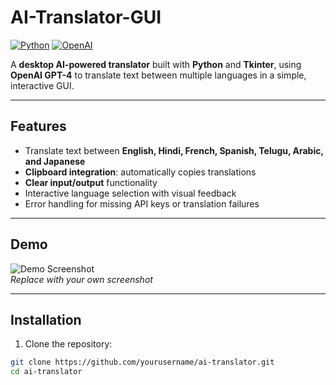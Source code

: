 # AI-Translator-GUI

[![Python](https://img.shields.io/badge/python-3.x-blue)](https://www.python.org/) [![OpenAI](https://img.shields.io/badge/OpenAI-GPT-4-orange)](https://openai.com/)  

A **desktop AI-powered translator** built with **Python** and **Tkinter**, using **OpenAI GPT-4** to translate text between multiple languages in a simple, interactive GUI.

---

## Features

- Translate text between **English, Hindi, French, Spanish, Telugu, Arabic, and Japanese**  
- **Clipboard integration**: automatically copies translations  
- **Clear input/output** functionality  
- Interactive language selection with visual feedback  
- Error handling for missing API keys or translation failures  

---

## Demo

![Demo Screenshot](path/to/screenshot.png)  
*Replace with your own screenshot*

---

## Installation

1. Clone the repository:  

```bash
git clone https://github.com/yourusername/ai-translator.git
cd ai-translator
